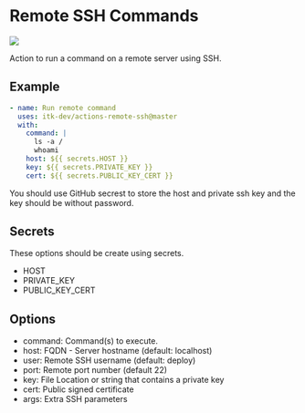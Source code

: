 # Remote SSH Commands

![](https://github.com/itk-dev/actions-remote-ssh/workflows/Test%20SSH%20action/badge.svg)

Action to run a command on a remote server using SSH.

## Example

```yml
- name: Run remote command
  uses: itk-dev/actions-remote-ssh@master
  with:
    command: |      
      ls -a /
      whoami
    host: ${{ secrets.HOST }}
    key: ${{ secrets.PRIVATE_KEY }}
    cert: ${{ secrets.PUBLIC_KEY_CERT }}
```

You should use GitHub secrest to store the host and private ssh key and the key should be without password.

## Secrets

These options should be create using secrets.

* HOST
* PRIVATE_KEY
* PUBLIC_KEY_CERT

## Options

* command: Command(s) to execute.
* host: FQDN - Server hostname (default: localhost)
* user: Remote SSH username (default: deploy)
* port: Remote port number (default 22)
* key: File Location or string that contains a private key
* cert: Public signed certificate
* args: Extra SSH parameters